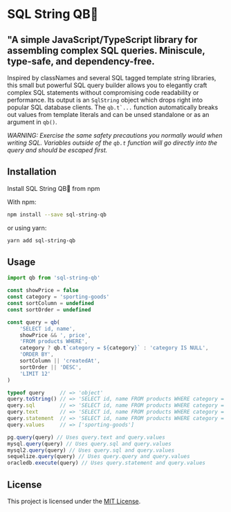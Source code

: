 # SQL String QB🏈

## "A simple JavaScript/TypeScript library for assembling complex SQL queries. Miniscule, type-safe, and dependency-free.

Inspired by classNames and several SQL tagged template string libraries, this small but powerful SQL query builder allows you to elegantly craft complex SQL statements without compromising code readability or performance. Its output is an `SqlString` object which drops right into popular SQL database clients. The ``qb.t`...`` function automatically breaks out values from template literals and can be unsed standalone or as an argument in `qb()`.

_WARNING: Exercise the same safety precautions you normally would when writing SQL. Variables outside of the `qb.t` function will go directly into the query and should be escaped first._

## Installation

Install SQL String QB🏈 from npm

With npm:
```bash
npm install --save sql-string-qb
```
or using yarn:
```bash
yarn add sql-string-qb
```

## Usage

```javascript
import qb from 'sql-string-qb' 

const showPrice = false
const category = 'sporting-goods'
const sortColumn = undefined
const sortOrder = undefined

const query = qb(
    'SELECT id, name',
    showPrice && ', price',
    'FROM products WHERE',
    category ? qb.t`category = ${category}` : 'category IS NULL',
    'ORDER BY',
    sortColumn || 'createdAt',
    sortOrder || 'DESC',
    'LIMIT 12'
)

typeof query     // => 'object'
query.toString() // => 'SELECT id, name FROM products WHERE category = ? ORDER BY createdAt DESC LIMIT 12'
query.sql        // => 'SELECT id, name FROM products WHERE category = ? ORDER BY createdAt DESC LIMIT 12'
query.text       // => 'SELECT id, name FROM products WHERE category = $1 ORDER BY createdAt DESC LIMIT 12'
query.statement  // => 'SELECT id, name FROM products WHERE category = :1 ORDER BY createdAt DESC LIMIT 12'
query.values     // => ['sporting-goods']

pg.query(query) // Uses query.text and query.values
mysql.query(query) // Uses query.sql and query.values
mysql2.query(query) // Uses query.sql and query.values
sequelize.query(query) // Uses query.query and query.values
oracledb.execute(query) // Uses query.statement and query.values
```

## License

This project is licensed under the [MIT License](LICENSE).